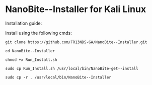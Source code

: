 # NanoBite--Installer for Kali Linux

Installation guide:

Install using the following cmds:

`git clone https://github.com/FR13NDS-GA/NanoBite--Installer.git`

`cd NanoBite--Installer`

`chmod +x Run_Install.sh`

`sudo cp Run_Install.sh /usr/local/bin/NanoBite-get--install`

`sudo cp -r . /usr/local/bin/NanoBite--Installer`


